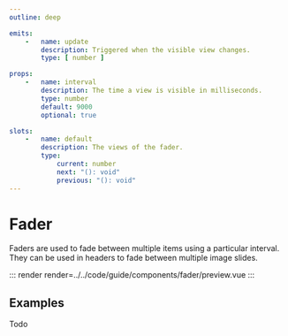 ```yaml
---
outline: deep

emits:
    -   name: update
        description: Triggered when the visible view changes.
        type: [ number ]

props:
    -   name: interval
        description: The time a view is visible in milliseconds.
        type: number
        default: 9000
        optional: true

slots:
    -   name: default
        description: The views of the fader.
        type:
            current: number
            next: "(): void"
            previous: "(): void"
---
```


# Fader

Faders are used to fade between multiple items using a particular interval. They can be used in headers to fade between multiple image slides.

::: render
render=../../code/guide/components/fader/preview.vue
:::

<FrontmatterDocs/>

## Examples

Todo

